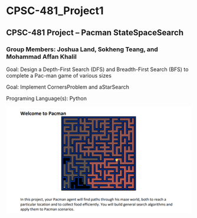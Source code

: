 # CPSC-481_Project1

## CPSC-481 Project – Pacman StateSpaceSearch

### Group Members: Joshua Land, Sokheng Teang, and Mohammad Affan Khalil

Goal: Design a Depth-First Search (DFS) and Breadth-First Search (BFS) to complete a Pac-man game of various sizes

Goal: Implement CornersProblem and aStarSearch

Programing Language(s): Python

![Pacman](pacman.png)


